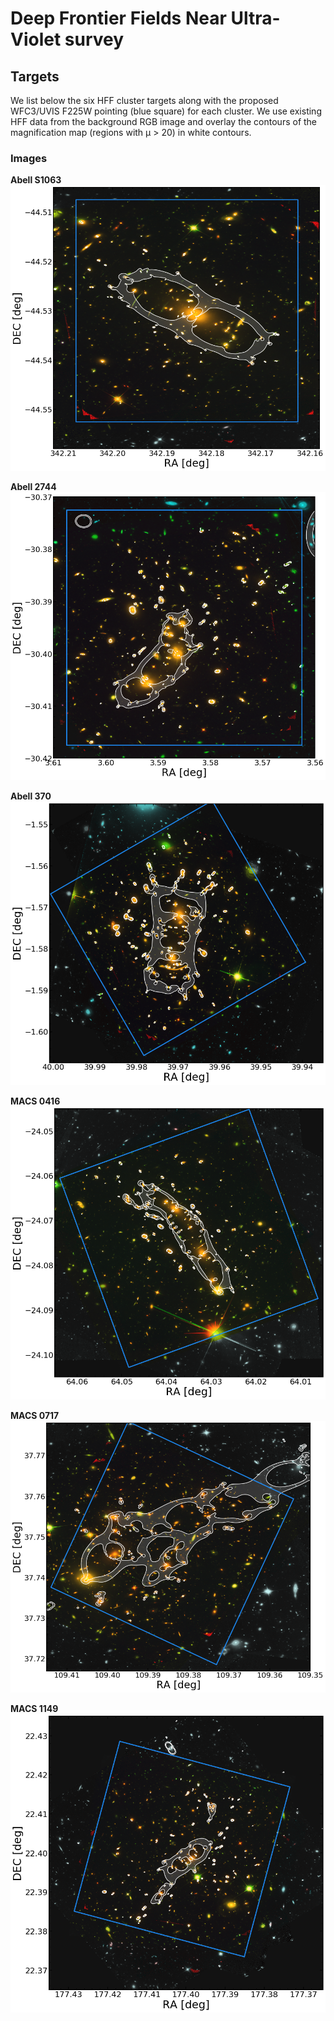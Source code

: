 # Deep Frontier Fields Near Ultra-Violet survey

## Targets

We list below the six HFF cluster targets along with the proposed WFC3/UVIS F225W pointing (blue square) for each cluster. We use existing HFF data from the background RGB image and overlay the contours of the magnification map (regions with &mu; > 20) in white contours.

### Images

**Abell S1063**
![Pointing AS1063](assets/images/pointing_abell1063.png)

**Abell 2744**
![Pointing A2744](assets/images/pointing_abell2744.png)

**Abell 370**
![Pointing A370](assets/images/pointing_abell370.png)

**MACS 0416**
![Pointing M0417](assets/images/pointing_macs0416.png)

**MACS 0717**
![Pointing M0717](assets/images/pointing_macs0717.png)

**MACS 1149**
![Pointing M1149](assets/images/pointing_macs1149.png)
